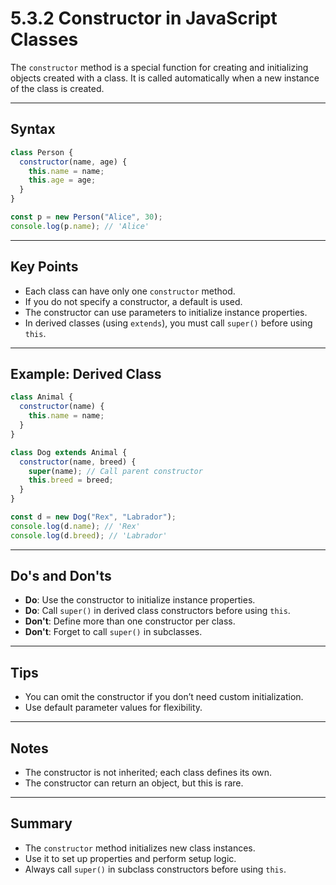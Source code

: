 # 5.3.2 Constructor in JavaScript Classes

The `constructor` method is a special function for creating and initializing objects created with a class. It is called automatically when a new instance of the class is created.

---

## Syntax

```js
class Person {
  constructor(name, age) {
    this.name = name;
    this.age = age;
  }
}

const p = new Person("Alice", 30);
console.log(p.name); // 'Alice'
```

---

## Key Points

- Each class can have only one `constructor` method.
- If you do not specify a constructor, a default is used.
- The constructor can use parameters to initialize instance properties.
- In derived classes (using `extends`), you must call `super()` before using `this`.

---

## Example: Derived Class

```js
class Animal {
  constructor(name) {
    this.name = name;
  }
}

class Dog extends Animal {
  constructor(name, breed) {
    super(name); // Call parent constructor
    this.breed = breed;
  }
}

const d = new Dog("Rex", "Labrador");
console.log(d.name); // 'Rex'
console.log(d.breed); // 'Labrador'
```

---

## Do's and Don'ts

- **Do**: Use the constructor to initialize instance properties.
- **Do**: Call `super()` in derived class constructors before using `this`.
- **Don't**: Define more than one constructor per class.
- **Don't**: Forget to call `super()` in subclasses.

---

## Tips

- You can omit the constructor if you don’t need custom initialization.
- Use default parameter values for flexibility.

---

## Notes

- The constructor is not inherited; each class defines its own.
- The constructor can return an object, but this is rare.

---

## Summary

- The `constructor` method initializes new class instances.
- Use it to set up properties and perform setup logic.
- Always call `super()` in subclass constructors before using `this`.
